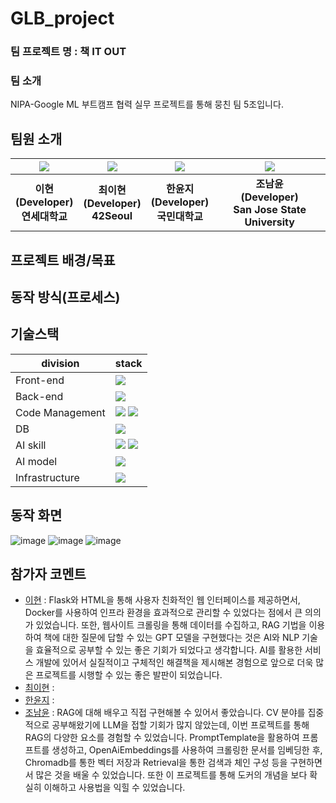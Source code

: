 # GLB_project
### 팀 프로젝트 명 : 책 IT OUT
### 팀 소개
NIPA-Google ML 부트캠프 협력 실무 프로젝트를 통해 뭉친 팀 5조입니다.

## 팀원 소개
| ![](https://github.com/LEE-Hyeon0771.png) | ![](https://github.com/xliiadastra.png) | ![](https://github.com/h-yunji.png) | ![](https://github.com/nxmyxxn.png) |
| :--------------------------------------: | :--------------------------------------: | :--------------------------------------: | :-----------------------------------: |
|             **이현<br>(Developer)<br>연세대학교**              |             **최이현<br>(Developer)<br>42Seoul**              |             **한윤지<br>(Developer)<br>국민대학교**              |            **조남윤<br>(Developer)<br>San Jose State University**            |

## 프로젝트 배경/목표


## 동작 방식(프로세스)


## 기술스택

| division        | stack                                                                                                                                                                                                                                                                                                       |
| --------------- | ----------------------------------------------------------------------------------------------------------------------------------------------------------------------------------------------------------------------------------------------------------------------------------------------------------- |
| Front-end       | <img src="https://img.shields.io/badge/html-F05032?style=for-the-badge&logo=html&logoColor=black">  |
| Back-end        | <img src="https://img.shields.io/badge/Flask-61DAFB?style=for-the-badge&logo=Flask&logoColor=black"> |
| Code Management | <img src="https://img.shields.io/badge/git-F05032?style=for-the-badge&logo=git&logoColor=black"> <img src="https://img.shields.io/badge/github-181717?style=for-the-badge&logo=github&logoColor=black"> |
| DB              | <img src="https://img.shields.io/badge/chromaDB-4479A1?style=for-the-badge&logo=chromaDB&logoColor=black"> |
| AI skill        | <img src="https://img.shields.io/badge/langchain-181717?style=for-the-badge&logo=langchain&logoColor=black"> <img src="https://img.shields.io/badge/RAG-181717?style=for-the-badge&logo=RAG&logoColor=black">
| AI model        | <img src="https://img.shields.io/badge/GPT-6DB33F?style=for-the-badge&logo=GPT&logoColor=black">
| Infrastructure    | <img src="https://img.shields.io/badge/docker-4479A1?style=for-the-badge&logo=docker&logoColor=black">


## 동작 화면

![image](https://github.com/user-attachments/assets/7822a49f-a257-4909-a4c0-7b0d127f5151)
![image](https://github.com/user-attachments/assets/c16029b7-aaaf-4f7b-ade3-5bfb44a54e88)
![image](https://github.com/user-attachments/assets/123461cb-a475-482a-8031-dd8bc2859e8c)


## 참가자 코멘트

- [이현](https://github.com/LEE-hyeon0771) : Flask와 HTML을 통해 사용자 친화적인 웹 인터페이스를 제공하면서, Docker를 사용하여 인프라 환경을 효과적으로 관리할 수 있었다는 점에서 큰 의의가 있었습니다. 또한, 웹사이트 크롤링을 통해 데이터를 수집하고, RAG 기법을 이용하여 책에 대한 질문에 답할 수 있는 GPT 모델을 구현했다는 것은 AI와 NLP 기술을 효율적으로 공부할 수 있는 좋은 기회가 되었다고 생각합니다. AI를 활용한 서비스 개발에 있어서 실질적이고 구체적인 해결책을 제시해본 경험으로 앞으로 더욱 많은 프로젝트를 시행할 수 있는 좋은 발판이 되었습니다.
- [최이현](https://github.com/xliiadastra) :
- [한윤지](https://github.com/h-yunji) :
- [조남윤](https://github.com/nxmyxxn) : RAG에 대해 배우고 직접 구현해볼 수 있어서 좋았습니다. CV 분야를 집중적으로 공부해왔기에 LLM을 접할 기회가 많지 않았는데, 이번 프로젝트를 통해 RAG의 다양한 요소를 경험할 수 있었습니다. PromptTemplate을 활용하여 프롬프트를 생성하고, OpenAiEmbeddings를 사용하여 크롤링한 문서를 임베딩한 후, Chromadb를 통한 벡터 저장과 Retrieval을 통한 검색과 체인 구성 등을 구현하면서 많은 것을 배울 수 있었습니다. 또한 이 프로젝트를 통해 도커의 개념을 보다 확실히 이해하고 사용법을 익힐 수 있었습니다.



